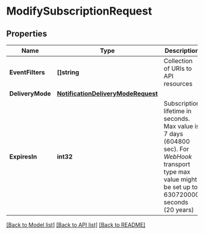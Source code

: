 # ModifySubscriptionRequest

## Properties

Name | Type | Description | Notes
------------ | ------------- | ------------- | -------------
**EventFilters** | **[]string** | Collection of URIs to API resources | 
**DeliveryMode** | [**NotificationDeliveryModeRequest**](NotificationDeliveryModeRequest.md) |  | [optional] 
**ExpiresIn** | **int32** | Subscription lifetime in seconds. Max value is 7 days (604800 sec). For *WebHook* transport type max value might be set up to 630720000 seconds (20 years) | [optional] 

[[Back to Model list]](../README.md#documentation-for-models) [[Back to API list]](../README.md#documentation-for-api-endpoints) [[Back to README]](../README.md)


